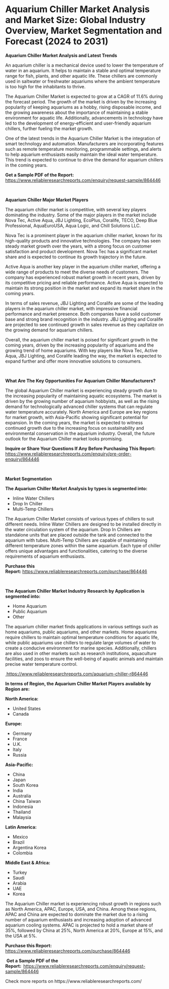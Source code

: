 <p><h1>Aquarium Chiller Market Analysis and Market Size: Global Industry Overview, Market Segmentation and Forecast (2024 to 2031)</h1></p><p><strong>Aquarium Chiller Market Analysis and Latest Trends</strong></p>
<p><p>An aquarium chiller is a mechanical device used to lower the temperature of water in an aquarium. It helps to maintain a stable and optimal temperature range for fish, plants, and other aquatic life. These chillers are commonly used in saltwater or freshwater aquariums where the ambient temperature is too high for the inhabitants to thrive.</p><p>The Aquarium Chiller Market is expected to grow at a CAGR of 11.6% during the forecast period. The growth of the market is driven by the increasing popularity of keeping aquariums as a hobby, rising disposable income, and the growing awareness about the importance of maintaining a stable environment for aquatic life. Additionally, advancements in technology have led to the development of energy-efficient and user-friendly aquarium chillers, further fueling the market growth.</p><p>One of the latest trends in the Aquarium Chiller Market is the integration of smart technology and automation. Manufacturers are incorporating features such as remote temperature monitoring, programmable settings, and alerts to help aquarium enthusiasts easily maintain the ideal water temperature. This trend is expected to continue to drive the demand for aquarium chillers in the coming years.</p></p>
<p><strong>Get a Sample PDF of the Report:&nbsp;</strong> <a href="https://www.reliableresearchreports.com/enquiry/request-sample/864446">https://www.reliableresearchreports.com/enquiry/request-sample/864446</a></p>
<p>&nbsp;</p>
<p><strong>Aquarium Chiller Major Market Players</strong></p>
<p><p>The aquarium chiller market is competitive, with several key players dominating the industry. Some of the major players in the market include Nova Tec, Active Aqua, JBJ Lighting, EcoPlus, Coralife, TECO, Deep Blue Professional, AquaEuroUSA, Aqua Logic, and Chill Solutions LLC.</p><p>Nova Tec is a prominent player in the aquarium chiller market, known for its high-quality products and innovative technologies. The company has seen steady market growth over the years, with a strong focus on customer satisfaction and product development. Nova Tec has a significant market share and is expected to continue its growth trajectory in the future.</p><p>Active Aqua is another key player in the aquarium chiller market, offering a wide range of products to meet the diverse needs of customers. The company has experienced robust market growth in recent years, driven by its competitive pricing and reliable performance. Active Aqua is expected to maintain its strong position in the market and expand its market share in the coming years.</p><p>In terms of sales revenue, JBJ Lighting and Coralife are some of the leading players in the aquarium chiller market, with impressive financial performance and market presence. Both companies have a solid customer base and strong brand recognition in the industry. JBJ Lighting and Coralife are projected to see continued growth in sales revenue as they capitalize on the growing demand for aquarium chillers.</p><p>Overall, the aquarium chiller market is poised for significant growth in the coming years, driven by the increasing popularity of aquariums and the growing trend of home aquariums. With key players like Nova Tec, Active Aqua, JBJ Lighting, and Coralife leading the way, the market is expected to expand further and offer more innovative solutions to consumers.</p></p>
<p>&nbsp;</p>
<p><strong>What Are The Key Opportunities For Aquarium Chiller Manufacturers?</strong></p>
<p><p>The global Aquarium Chiller market is experiencing steady growth due to the increasing popularity of maintaining aquatic ecosystems. The market is driven by the growing number of aquarium hobbyists, as well as the rising demand for technologically advanced chiller systems that can regulate water temperature accurately. North America and Europe are key regions for market growth, with Asia-Pacific showing significant potential for expansion. In the coming years, the market is expected to witness continued growth due to the increasing focus on sustainability and environmental conservation in the aquarium industry. Overall, the future outlook for the Aquarium Chiller market looks promising.</p></p>
<p><strong>Inquire or Share Your Questions If Any Before Purchasing This Report:</strong> <a href="https://www.reliableresearchreports.com/enquiry/pre-order-enquiry/864446">https://www.reliableresearchreports.com/enquiry/pre-order-enquiry/864446</a></p>
<p>&nbsp;</p>
<p><strong>Market Segmentation</strong></p>
<p><strong>The Aquarium Chiller Market Analysis by types is segmented into:</strong></p>
<p><ul><li>Inline Water Chillers</li><li>Drop In Chiller</li><li>Multi-Temp Chillers</li></ul></p>
<p><p>The Aquarium Chiller Market consists of various types of chillers to suit different needs. Inline Water Chillers are designed to be installed directly in the water circulation system of the aquarium. Drop In Chillers are standalone units that are placed outside the tank and connected to the aquarium with tubes. Multi-Temp Chillers are capable of maintaining different temperature zones within the same aquarium. Each type of chiller offers unique advantages and functionalities, catering to the diverse requirements of aquarium enthusiasts.</p></p>
<p><strong>Purchase this Report:&nbsp;</strong><a href="https://www.reliableresearchreports.com/purchase/864446">https://www.reliableresearchreports.com/purchase/864446</a></p>
<p>&nbsp;</p>
<p><strong>The Aquarium Chiller Market Industry Research by Application is segmented into:</strong></p>
<p><ul><li>Home Aquarium</li><li>Public Aquarium</li><li>Other</li></ul></p>
<p><p>The aquarium chiller market finds applications in various settings such as home aquariums, public aquariums, and other markets. Home aquariums require chillers to maintain optimal temperature conditions for aquatic life, while public aquariums use chillers to regulate large volumes of water to create a conducive environment for marine species. Additionally, chillers are also used in other markets such as research institutions, aquaculture facilities, and zoos to ensure the well-being of aquatic animals and maintain precise water temperature control.</p></p>
<p><a href="https://www.reliableresearchreports.com/aquarium-chiller-r864446">&nbsp;https://www.reliableresearchreports.com/aquarium-chiller-r864446</a></p>
<p><strong>In terms of Region, the Aquarium Chiller Market Players available by Region are:</strong></p>
<p>
    <p> <strong> North America: </strong>
        <ul>
            <li>United States</li>
            <li>Canada</li>
        </ul>
        </p> 
    <p> <strong> Europe: </strong>
        <ul>
            <li>Germany</li>
            <li>France</li>
            <li>U.K.</li>
            <li>Italy</li>
            <li>Russia</li>
        </ul>
        </p> 
    <p> <strong> Asia-Pacific: </strong>
        <ul>
            <li>China</li>
            <li>Japan</li>
            <li>South Korea</li>
            <li>India</li>
            <li>Australia</li>
            <li>China Taiwan</li>
            <li>Indonesia</li>
            <li>Thailand</li>
            <li>Malaysia</li>
        </ul>
        </p> 
    <p> <strong> Latin America: </strong>
        <ul>
            <li>Mexico</li>
            <li>Brazil</li>
            <li>Argentina Korea</li>
            <li>Colombia</li>
        </ul>
        </p> 
    <p> <strong> Middle East & Africa: </strong>
        <ul>
            <li>Turkey</li>
            <li>Saudi</li>
            <li>Arabia</li>
            <li>UAE</li>
            <li>Korea</li>
        </ul>
    </p>
    </p>
<p><p>The Aquarium Chiller market is experiencing robust growth in regions such as North America, APAC, Europe, USA, and China. Among these regions, APAC and China are expected to dominate the market due to a rising number of aquarium enthusiasts and increasing adoption of advanced aquarium cooling systems. APAC is projected to hold a market share of 35%, followed by China at 25%, North America at 20%, Europe at 15%, and the USA at 5%.</p></p>
<p><strong>Purchase this Report: </strong><a href="https://www.reliableresearchreports.com/purchase/864446">https://www.reliableresearchreports.com/purchase/864446</a></p>
<p>&nbsp;<strong>Get a Sample PDF of the Report:&nbsp;&nbsp;</strong><a href="https://www.reliableresearchreports.com/enquiry/request-sample/864446">https://www.reliableresearchreports.com/enquiry/request-sample/864446</a></p>
<p><strong></strong></p>
<p>Check more reports on https://www.reliableresearchreports.com/</p>